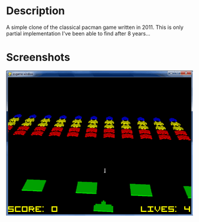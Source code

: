 # Description
A simple clone of the classical pacman game written in 2011. This is only partial implementation I've been able to find after 8 years...

# Screenshots
![Screenshot](https://github.com/ciechowoj/ax-invaders/blob/master/screen.png "Screenshot")
